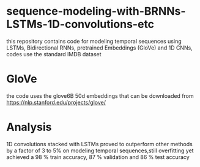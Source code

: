 # sequence-modeling-with-BRNNs-LSTMs-1D-convolutions-etc
this repository contains code for modeling temporal sequences using LSTMs, Bidirectional RNNs, pretrained Embeddings (GloVe) and 1D CNNs, 
codes use the standard IMDB dataset
# GloVe
the code uses the glove6B 50d embeddings that can be downloaded from https://nlp.stanford.edu/projects/glove/
# Analysis
1D convolutions stacked with LSTMs proved to outperform other methods by a factor of 3 to 5% on modeling temporal sequences,still overfitting yet achieved a 98 % train accuracy, 87 % validation and 86 % test accuracy
